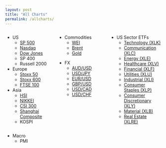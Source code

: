 ```yaml
---
layout: post
title: "All Charts"
permalink: /allcharts/
---
```


<style>
.column {
  float: left;
  width: 33.33%;
}

/* Clear floats after the columns */
.row:after {
  content: "";
  display: table;
  clear: both;
}
</style>


<div class="row">
  <div class="column">
    <ul>
        <li>US
            <ul>
                <li><a href ="/chartsPage/USIndex/SPXIndex">SP 500</a></li>
                <li><a href ="/chartsPage/USIndex/CCMPIndex">Nasdaq</a></li>
                <li><a href ="/chartsPage/USIndex/INDUIndex">Dow Jones</a></li>
                <li>SP 400</li>
                <li>Russell 2000</li>
            </ul>
        </li>
        <li>Europe
            <ul>
                <li><a href ="/chartsPage/EUIndex/SX5EIndex">Stoxx 50</a></li>
                <li><a href ="/chartsPage/EUIndex/SXXPIndex">Stoxx 600</a></li>
                <li><a href ="/chartsPage/EUIndex/UKXIndex">FTSE 100</a></li>
            </ul>
        </li>
        <li>Asia
            <ul>
                <li><a href ="/chartsPage/AsiaIndex/HSIIndex">HSI</a></li>
                <li><a href ="/chartsPage/AsiaIndex/NKYIndex">NIKKEI</a></li>
                <li><a href ="/chartsPage/AsiaIndex/SHSZ300Index">CSI 300</a></li>
                <li><a href ="/chartsPage/AsiaIndex/SHCOMPIndex">Shanghai Composite</a></li>
                <li>KOSPI</li>
            </ul>
        </li>
    </ul>
  </div>

  <div class="column">
    <ul>
        <li>Commodities
            <ul>
                <li><a href ="/chartsPage/CMD/CL1Comdty">WEI</a></li>
                <li><a href ="/chartsPage/CMD/CO1Comdty">Brent</a></li>
                <li><a href ="/chartsPage/CMD/GC1Comdty">Gold</a></li>
            </ul>
        </li>
    </ul>
    <ul>
        <li>FX
            <ul>
                <li><a href ="/chartsPage/FX/AUDUSD">AUD/USD</a></li>
                <li><a href ="/chartsPage/FX/USDJPY">USD/JPY</a></li>
                <li><a href ="/chartsPage/FX/EURUSD">EUR/USD</a></li>
                <li><a href ="/chartsPage/FX/GBPUSD">GBP/USD</a></li>
                <li><a href ="/chartsPage/FX/USDCAD">USD/CAD</a></li>
                <li><a href ="/chartsPage/FX/USDCHF">USD/CHF</a></li>
            </ul>
        </li>
    </ul>

  </div>



  <div class="column">
  <ul>
        <li>US Sector ETFs
            <ul>
                <li><a href ="/chartsPage/Sector/XLK">Technology (XLK)</a></li>
                <li><a href ="/chartsPage/Sector/XLC">Communication (XLC)</a></li>
                <li><a href ="/chartsPage/Sector/XLE">Energy (XLE)</a></li>
                <li><a href ="/chartsPage/Sector/XLV">Healthcare (XLV)</a></li>
                <li><a href ="/chartsPage/Sector/XLF">Financial (XLF)</a></li>
                <li><a href ="/chartsPage/Sector/XLU">Utilities (XLU)</a></li>
                <li><a href ="/chartsPage/Sector/XLI">Industrial (XLI)</a></li>
                <li><a href ="/chartsPage/Sector/XLP">Consumer Staples (XLP)</a></li>
                <li><a href ="/chartsPage/Sector/XLY">Consumer Discretionary (XLY)</a></li>
                <li><a href ="/chartsPage/Sector/XLB">Material (XLB)</a></li>
                <li><a href ="/chartsPage/Sector/XLRE">Real Estate (XLRE)</a></li>
            </ul>
        </li>    
    </ul>
  </div>

  <div class="column">
  <ul>
        <li>Macro
            <ul>
                <li>PMI</li>
            </ul>
        </li>    
    </ul>
  </div>

</div>